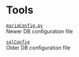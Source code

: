 # Tools
[`mariaConfig.py`](./tools/mariaConfig.py)  
Newer DB configuration file

[`sqlConfig`](./tools/sqlConfig.py)  
Older DB configuration file
